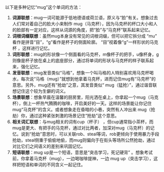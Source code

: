 以下是多种记忆“mug”这个单词的方法：
1. **词源联想**：mug一词可能源于低地德语或荷兰语，原义与“脸”有关。想象过去人们常对着自己的脸大小来制作 mug（马克杯），因为马克杯的杯口大小和人的脸部有一定对应，这样从词源的角度，把“脸”与“马克杯”联系起来记忆。
2. **词根词缀联想**：虽然mug本身没有常见的词根词缀，但可以把它拆分成 “mu” 看作是拼音“目”，“g”看作是杯子的侧面轮廓。 “目”视着像“g”一样形状的马克杯 ，这样进行记忆。
3. **词形联想**：mug的形状像一个侧面看的马克杯，m像杯子的把手，u像杯身，g则像是杯子放在桌上的底座部分，通过将单词的形状与马克杯的样子联系起来，强化记忆。
4. **发音联想**：mug发音类似“马格”，想象一个叫马格的人特别喜欢用马克杯喝水，每次说“马格（mug）”就想到他拿着马克杯，进而记住mug有“马克杯”的意思。另外，mug还有“抢劫”之意，其发音类似“ mug（猛抢）”，通过谐音联想记住这个较为生僻的词义。
5. **场景联想**：想象早晨在温馨的厨房里，阳光洒在桌上，你拿起一个mug（马克杯），倒上一杯热气腾腾的咖啡，开启美好的一天。这样的场景能让你记住mug“马克杯”的含义。或者想象走在昏暗的小巷，突然有人冲出来 mug（抢劫）你，通过这种紧张刺激的场景记住“抢劫”这个意思。
6. **相关词汇联想**：与mug相关的词有cup（杯子） ，但cup通常指小茶杯，而mug是更大、有把手的马克杯，通过对比两者，加深对mug（马克杯）的记忆。说到“抢劫”意思时，可以关联rob、steal等词，rob更倾向于使用暴力手段抢劫，steal侧重于偷偷地偷，而mug则偏向于在街头等场所公然抢劫，通过对比它们之间语义的差别来巩固记忆。 
7. **短语联想**：mug up是一个短语，意思是“突击学习，死记硬背” 。想象考试前，你拿着马克杯（mug），一边喝咖啡提神，一边 mug up（突击学习），这样把短语和单词的不同含义一起记住。 